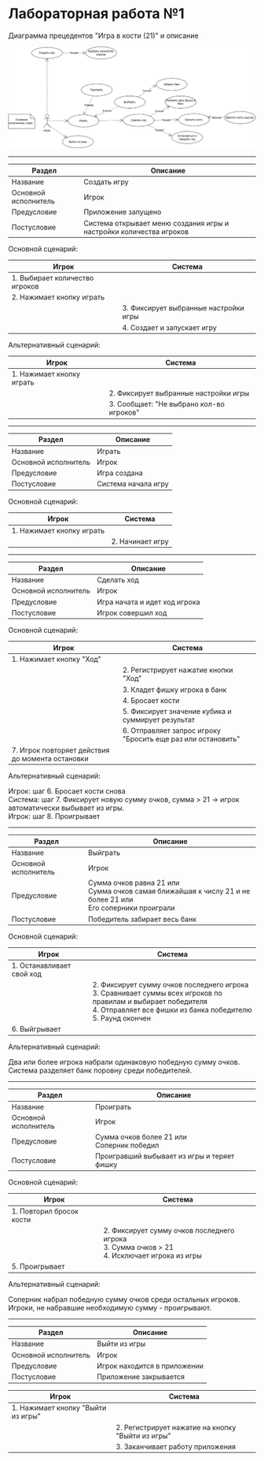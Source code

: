 
# Лабораторная работа №1
Диаграмма прецедентов "Игра в кости (21)" и описание

![Logo](https://github.com/NEEEEEERO/Igra-kosti-21-/blob/main/Lab1/diagram/DiagramCorrect.png?raw=true)

***

| Раздел               | Описание                                                            | 
|----------------------|---------------------------------------------------------------------|
| Название             | Создать игру                                                        | 
| Основной исполнитель | Игрок                                                               | 
| Предусловие          | Приложение запущено                                                 |
| Постусловие          | Система открывает меню создания игры и настройки количества игроков |

Основной сценарий:

| Игрок                          | Система                               | 
|--------------------------------|---------------------------------------|
| 1. Выбирает количество игроков |                                       |  
| 2. Нажимает кнопку играть      |                                       | 
|                                | 3. Фиксирует выбранные настройки игры |
|                                | 4. Создает и запускает игру           |

Альтернативный сценарий:

| Игрок                     | Система                                  | 
|---------------------------|------------------------------------------|
| 1. Нажимает кнопку играть |                                          |
|                           | 2. Фиксирует выбранные настройки игры    |
|                           | 3. Сообщает: "Не выбрано кол-во игроков" |

***

| Раздел               | Описание            | 
|----------------------|---------------------|
| Название             | Играть              | 
| Основной исполнитель | Игрок               | 
| Предусловие          | Игра создана        |
| Постусловие          | Система начала игру |

Основной сценарий:

| Игрок                     | Система          | 
|---------------------------|------------------|
| 1. Нажимает кнопку играть |                  |  
|                           | 2. Начинает игру |

***
| Раздел               | Описание                      | 
|----------------------|-------------------------------|
| Название             | Сделать ход                   | 
| Основной исполнитель | Игрок                         | 
| Предусловие          | Игра начата и идет ход игрока |
| Постусловие          | Игрок совершил ход            |

Основной сценарий:

| Игрок                                            | Система                                                      | 
|--------------------------------------------------|--------------------------------------------------------------|
| 1. Нажимает кнопку "Ход"                         |                                                              |  
|                                                  | 2. Регистрирует нажатие кнопки "Ход"                         | 
|                                                  | 3. Кладет фишку игрока в банк                                | 
|                                                  | 4. Бросает кости                                             |
|                                                  | 5. Фиксирует значение кубика и суммирует результат           |
|                                                  | 6. Отправляет запрос игроку "Бросить еще раз или остановить" |
| 7. Игрок повторяет действия до момента остановки |                                                              |

Альтернативный сценарий:

Игрок: шаг 6. Бросает кости снова <br>
Система: шаг 7. Фиксирует новую сумму очков, сумма > 21 -> игрок автоматически выбывает из игры. <br>
Игрок: шаг 8. Проигрывает

***

| Раздел               | Описание                                                                                                              | 
|----------------------|-----------------------------------------------------------------------------------------------------------------------|
| Название             | Выйграть                                                                                                              | 
| Основной исполнитель | Игрок                                                                                                                 | 
| Предусловие          | Сумма очков равна 21 или <br/> Сумма очков самая ближайшая к числу 21 и не более 21 или <br/> Его соперники проиграли |
| Постусловие          | Победитель забирает весь банк                                                                                         |

Основной сценарий:

| Игрок                     | Система                                                                                                                                                                                      | 
|---------------------------|----------------------------------------------------------------------------------------------------------------------------------------------------------------------------------------------|
| 1. Останавливает свой ход |                                                                                                                                                                                              |  
|                           | 2. Фиксирует сумму очков последнего игрока <br/> 3. Сравнивает суммы всех игроков по правилам и выбирает победителя <br/> 4. Отправляет все фишки из банка победителю <br/> 5. Раунд окончен |
| 6. Выйгрывает             |                                                                                                                                                                                              |

Альтернативный сценарий:

Два или более игрока набрали одинаковую победную сумму очков. <br/>
Система разделяет банк поровну среди победителей.

***

| Раздел               | Описание                                              | 
|----------------------|-------------------------------------------------------|
| Название             | Проиграть                                             | 
| Основной исполнитель | Игрок                                                 | 
| Предусловие          | Сумма очков более 21 или <br/> Соперник победил <br/> |
| Постусловие          | Проигравший выбывает из игры и теряет фишку           |

Основной сценарий:

| Игрок                    | Система                                                                                                                   | 
|--------------------------|---------------------------------------------------------------------------------------------------------------------------|
| 1. Повторил бросок кости |                                                                                                                           |  
|                          | 2. Фиксирует сумму очков последнего игрока <br/> 3. Сумма очков > 21 <br/> 4. Исключает игрока из игры <br/> |
| 5. Проигрывает           |                                                                                                                           |

Альтернативный сценарий:

Соперник набрал победную сумму очков среди остальных игроков. Игроки, не набравшие необходимую сумму - проигрывают.

***

| Раздел               | Описание                     | 
|----------------------|------------------------------|
| Название             | Выйти из игры                | 
| Основной исполнитель | Игрок                        | 
| Предусловие          | Игрок находится в приложении |
| Постусловие          | Приложение закрывается       |

| Игрок                             | Система                                           | 
|-----------------------------------|---------------------------------------------------|
| 1. Нажимает кнопку "Выйти из игры" |                                                   |
|                                   | 2. Регистрирует нажатие на кнопку "Выйти из игры" |
|                                   | 3. Заканчивает работу приложения                  |
